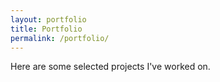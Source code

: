 ```yaml
---
layout: portfolio
title: Portfolio
permalink: /portfolio/
---
```


Here are some selected projects I've worked on.
